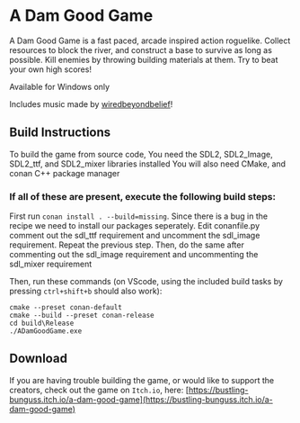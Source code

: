 # A Dam Good Game
A Dam Good Game is a fast paced, arcade inspired action roguelike. 
Collect resources to block the river, and construct a base to survive as long as possible. 
Kill enemies by throwing building materials at them. Try to beat your own high scores!

Available for Windows only

Includes music made by [wiredbeyondbelief](https://open.spotify.com/artist/54l3oZ8MPCzZ99zPJ0GJO6?si=2YwMR-DHSKWGcVoYwU-YqQ&nd=1&dlsi=d6eac570db34484f)!

## Build Instructions

To build the game from source code, You need the SDL2, SDL2_Image, SDL2_ttf, and SDL2_mixer libraries installed
You will also need CMake, and conan C++ package manager

### If all of these are present, execute the following build steps:

First run ```conan install . --build=missing```. Since there is a bug in the recipe we need to install our packages seperately. 
Edit conanfile.py comment out the sdl_ttf requirement and uncomment the sdl_image requirement. Repeat the previous step.
Then, do the same after commenting out the sdl_image requirement and uncommenting the sdl_mixer requirement

Then, run these commands (on VScode, using the included build tasks by pressing ```ctrl+shift+b``` should also work):
```
cmake --preset conan-default
cmake --build --preset conan-release
cd build\Release
./ADamGoodGame.exe
```


## Download

If you are having trouble building the game, or would like to support the creators, check out the game on ```Itch.io```, here:
[https://bustling-bunguss.itch.io/a-dam-good-game](https://bustling-bunguss.itch.io/a-dam-good-game)

